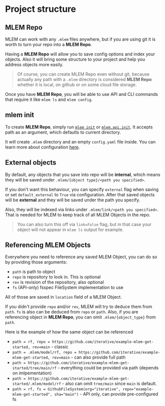 # Project structure

## MLEM Repo

MLEM can work with any `.mlem` files anywhere, but if you are using git it is
worth to turn your repo into a **MLEM Repo**.

Having a **MLEM Repo** will allow you to save config options and index your
objects. Also it will bring some structure to your project and help you address
objects more easily.

> Of course, you can create MLEM Repo even without git, because actually any
> path with a `.mlem` directory is considered **MLEM Repo** whether it is local,
> on github or on some cloud file storage.

Once you have **MLEM Repo**, you will be able to use API and CLI commands that
require it like `mlem ls` and `mlem config`.

## mlem init

To create **MLEM Repo**, simply run [`mlem init`](/doc/cli-reference/init) or
[`mlem.api.init`](/doc/api-reference/init). It accepts path as an argument,
which defaults to current directory.

It will create `.mlem` directory and an empty `config.yaml` file inside. You can
learn more about configuration [here](/doc/user-guide/configuration).

## External objects

By default, any objects that you save into repo will be **internal**, which
means they will be saved under `.mlem/{object type}/<path you specified>`.

If you don't want this behaviour, you can specify `external` flag when saving or
set `default_external` to `True` via configuration. After that saved objects
will be **external** and they will be saved under the path you specify.

Also, they will be indexed via links under `.mlem/link/<path you specified>`.
That is needed for MLEM to keep track of all MLEM Objects in the repo.

> You can also turn this off via `link=False` flag, but in that case your object
> will not appear in `mlem ls` output for example.

## Referencing MLEM Objects

Everywhere you need to reference any saved MLEM Object, you can do so by
providing those arguments:

- `path` is path to object
- `repo` is repository to look in. This is optional
- `rev` is revision of the repository, also optional
- `fs` (API-only) fsspec FileSystem implementation to use

All of those are saved in `location` field of a MLEM Object.

If you didn't provide `repo` and/or `rev`, MLEM will try to deduce them from
`path`. `fs` is also can be deduced from `repo` or `path`. Also, if you are
referencing object in **MLEM Repo**, you can omit `.mlem/{object_type}` from
`path`.

Here is the example of how the same object can be referenced

- `path = rf, repo = https://github.com/iterative/example-mlem-get-started, rev=main` -
  classic
- `path = .mlem/model/rf, repo = https://github.com/iterative/example-mlem-get-started, rev=main` -
  can also provide full path
- `path = https://github.com/iterative/example-mlem-get-started/tree/main/rf` -
  everything could be provided via path (depends on imlpementation)
- `path = https://github.com/iterative/example-mlem-get-started/.mlem/model/rf` -
  also can omit `tree/main` since `main` is default.
- `path = rf, fs = GithubFileSystem(org="iterative", repo="example-mlem-get-started", sha="main")` -
  API only, can provide pre-configured fs
